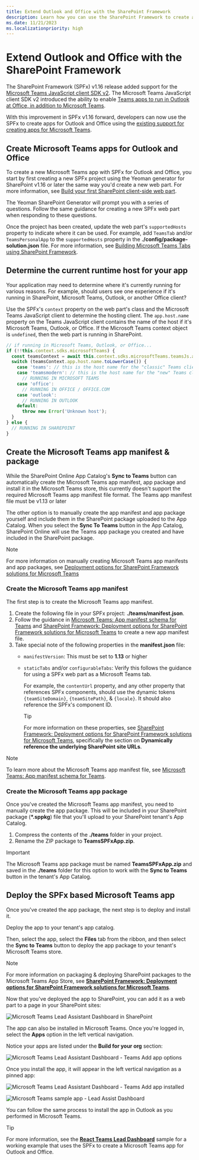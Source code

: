 ```yaml
---
title: Extend Outlook and Office with the SharePoint Framework
description: Learn how you can use the SharePoint Framework to create apps for Microsoft 365, including Microsoft Teams, Outlook, and Office clients
ms.date: 11/21/2023
ms.localizationpriority: high
---
```

# Extend Outlook and Office with the SharePoint Framework

The SharePoint Framework (SPFx) v1.16 release added support for the [Microsoft Teams JavaScript client SDK v2](/javascript/api/overview/msteams-client). The Microsoft Teams JavaScript client SDK v2 introduced the ability to enable [Teams apps to run in Outlook at Office, in addition to Microsoft Teams](/microsoftteams/platform/m365-apps/overview).

With this improvement in SPFx v1.16 forward, developers can now use the SPFx to create apps for Outlook and Office using the [existing support for creating apps for Microsoft Teams](/sharepoint/dev/spfx/build-for-teams-overview).

## Create Microsoft Teams apps for Outlook and Office

To create a new Microsoft Teams app with SPFx for Outlook and Office, you start by first creating a new SPFx project using the Yeoman generator for SharePoint v1.16 or later the same way you'd create a new web part. For more information, see [Build your first SharePoint client-side web part](../web-parts/get-started/build-a-hello-world-web-part.md).

The Yeoman SharePoint Generator will prompt you with a series of questions. Follow the same guidance for creating a new SPFx web part when responding to these questions.

Once the project has been created, update the web part's `supportedHosts` property to indicate where it can be used. For example, add `TeamsTab` and/or `TeamsPersonalApp` to the `supportedHosts` property in the **./config/package-solution.json** file. For more information, see [Building Microsoft Teams Tabs using SharePoint Framework](../integrate-with-teams-introduction.md).

## Determine the current runtime host for your app

Your application may need to determine where it's currently running for various reasons. For example, should users see one experience if it's running in SharePoint, Microsoft Teams, Outlook, or another Office client?

Use the SPFx's `context` property on the web part's class and the Microsoft Teams JavaScript client to determine the hosting client. The `app.host.name` property on the Teams JavaScript client contains the name of the host if it's Microsoft Teams, Outlook, or Office. If the Microsoft Teams context object is `undefined`, then the web part is running in SharePoint.

```typescript
// if running in Microsoft Teams, Outlook, or Office...
if (!!this.context.sdks.microsoftTeams) {
  const teamsContext = await this.context.sdks.microsoftTeams.teamsJs.app.getContext();
  switch (teamsContext.app.host.name.toLowerCase()) {
    case 'teams': // this is the host name for the "classic" Teams client
    case 'teamsmodern': // this is the host name for the "new" Teams client
      // RUNNING IN MICROSOFT TEAMS
    case 'office':
      // RUNNING IN OFFICE / OFFICE.COM
    case 'outlook':
      // RUNNING IN OUTLOOK
    default:
      throw new Error('Unknown host');
  }
} else {
  // RUNNING IN SHAREPOINT
}
```

## Create the Microsoft Teams app manifest & package

While the SharePoint Online App Catalog's **Sync to Teams** button can automatically create the Microsoft Teams app manifest, app package and install it in the Microsoft Teams store, this currently doesn't support the required Microsoft Teams app manifest file format. The Teams app manifest file must be v1.13 or later

The other option is to manually create the app manifest and app package yourself and include them in the SharePoint package uploaded to the App Catalog. When you select the **Sync To Teams** button in the App Catalog, SharePoint Online will use the Teams app package you created and have included in the SharePoint package.

> [!NOTE]
> For more information on manually creating Microsoft Teams app manifests and app packages, see [Deployment options for SharePoint Framework solutions for Microsoft Teams](../deployment-spfx-teams-solutions.md)

### Create the Microsoft Teams app manifest

The first step is to create the Microsoft Teams app manifest.

1. Create the following file in your SPFx project: **./teams/manifest.json**.
1. Follow the guidance in [Microsoft Teams: App manifest schema for Teams](/microsoftteams/platform/resources/schema/manifest-schema) and [SharePoint Framework: Deployment options for SharePoint Framework solutions for Microsoft Teams](../deployment-spfx-teams-solutions.md) to create a new app manifest file.
1. Take special note of the following properties in the **manifest.json** file:
    - `manifestVersion`: This must be set to **1.13** or higher
    - `staticTabs` and/or `configurableTabs`: Verify this follows the guidance for using a SPFx web part as a Microsoft Teams tab.

        For example, the `contentUrl` property, and any other property that references SPFx components, should use the dynamic tokens `{teamSiteDomain}`, `{teamSitePath}`, & `{locale}`. It should also reference the SPFx's component ID.

        > [!TIP]
        > For more information on these properties, see [SharePoint Framework: Deployment options for SharePoint Framework solutions for Microsoft Teams](../deployment-spfx-teams-solutions.md), specifically the section on **Dynamically reference the underlying SharePoint site URLs**.

> [!NOTE]
> To learn more about the Microsoft Teams app manifest file, see [Microsoft Teams: App manifest schema for Teams](/microsoftteams/platform/resources/schema/manifest-schema).

### Create the Microsoft Teams app package

Once you've created the Microsoft Teams app manifest, you need to manually create the app package. This will be included in your SharePoint package (**\*.sppkg**) file that you'll upload to your SharePoint tenant's App Catalog.

1. Compress the contents of the **./teams** folder in your project.
1. Rename the ZIP package to **TeamsSPFxApp.zip**.

> [!IMPORTANT]
> The Microsoft Teams app package must be named **TeamsSPFxApp.zip** and saved in the **./teams** folder for this option to work with the **Sync to Teams** button in the tenant's App Catalog.

## Deploy the SPFx based Microsoft Teams app

Once you've created the app package, the next step is to deploy and install it.

Deploy the app to your tenant's app catalog.

Then, select the app, select the **Files** tab from the ribbon, and then select the **Sync to Teams** button to deploy the app package to your tenant's Microsoft Teams store.

> [!NOTE]
> For more information on packaging & deploying SharePoint packages to the Microsoft Teams App Store, see **[SharePoint Framework: Deployment options for SharePoint Framework solutions for Microsoft Teams](../deployment-spfx-teams-solutions.md)**.

Now that you've deployed the app to SharePoint, you can add it as a web part to a page in your SharePoint sites:

![Microsoft Teams Lead Assistant Dashboard in SharePoint](../../images/msteams-app-leadassistdashboard-installed-app-sharepoint-01.png)

The app can also be installed in Microsoft Teams. Once you're logged in, select the **Apps** option in the left vertical navigation.

Notice your apps are listed under the **Build for your org** section:

![Microsoft Teams Lead Assistant Dashboard - Teams Add app options](../../images/msteams-app-leadassistdashboard-install-apps.png)

Once you install the app, it will appear in the left vertical navigation as a pinned app:

![Microsoft Teams Lead Assistant Dashboard - Teams Add app installed](../../images/msteams-app-leadassistdashboard-installed-app-teams-01.png)

![Microsoft Teams sample app - Lead Assist Dashboard](../../images/msteams-app-leadassistdashboard-installed-app-teams-02.png)

You can follow the same process to install the app in Outlook as you performed in Microsoft Teams.

> [!TIP]
> For more information, see the **[React Teams Lead Dashboard](https://github.com/pnp/sp-dev-fx-webparts/tree/main/samples/react-teams-lead-dashboard)** sample for a working example that uses the SPFx to create a Microsoft Teams app for Outlook and Office.
